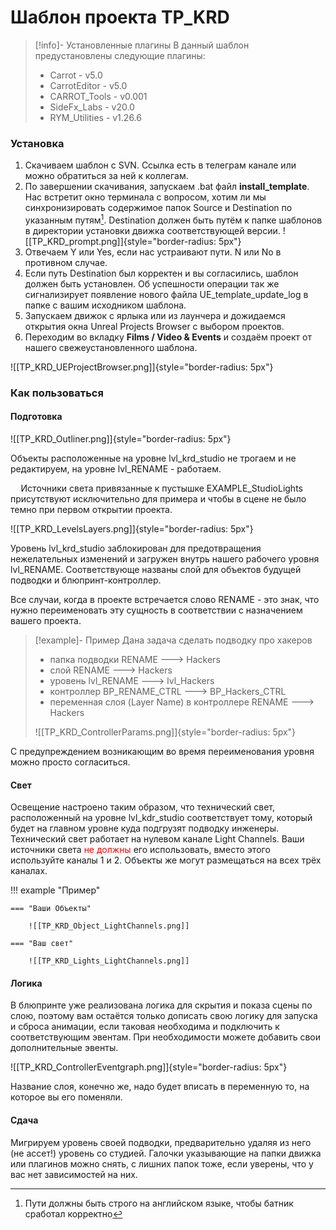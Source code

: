 # Шаблон проекта TP_KRD

>[!info]- Установленные плагины
>В данный шаблон предустановлены следующие плагины:
>
>* Carrot - v5.0
>* CarrotEditor - v5.0
>* CARROT_Tools - v0.001
>* SideFx_Labs - v20.0
>* RYM_Utilities - v1.26.6

### Установка

1. Скачиваем шаблон с SVN. Ссылка есть в телеграм канале или можно обратиться за ней к коллегам.
2. По завершении скачивания, запускаем .bat файл **install_template**. Нас встретит окно терминала с вопросом, хотим ли мы синхронизировать содержимое папок Source и Destination по указанным путям[^1]. Destination должен быть путём к папке шаблонов в директории установки движка соответствующей версии. ![[TP_KRD_prompt.png]]{style="border-radius: 5px"}
3. Отвечаем Y или Yes, если нас устраивают пути. N или No в противном случае.
4. Если путь Destination был корректен и вы согласились, шаблон должен быть установлен. Об успешности операции так же сигнализирует появление нового файла UE_template_update_log в папке с вашим исходником шаблона.
5. Запускаем движок с ярлыка или из лаунчера и дожидаемся открытия окна Unreal Projects Browser с выбором проектов.
6. Переходим во вкладку **Films / Video & Events** и создаём проект от нашего свежеустановленного шаблона. 

![[TP_KRD_UEProjectBrowser.png]]{style="border-radius: 5px"}

### Как пользоваться

####  Подготовка

![[TP_KRD_Outliner.png]]{style="border-radius: 5px"}



Объекты расположенные на уровне lvl_krd_studio не трогаем и не редактируем, на уровне lvl_RENAME - работаем.

$\quad$Источники света привязанные к пустышке EXAMPLE_StudioLights присутствуют исключительно для примера и чтобы в сцене не было темно при первом открытии проекта.


![[TP_KRD_LevelsLayers.png]]{style="border-radius: 5px"}

Уровень lvl_krd_studio заблокирован для предотвращения нежелательных изменений и загружен внутрь нашего рабочего уровня lvl_RENAME. Соответствующе названы слой для объектов будущей подводки и блюпринт-контроллер.

Все случаи, когда в проекте встречается слово RENAME - это знак, что нужно переименовать эту сущность в соответствии с назначением вашего проекта.

>[!example]- Пример
>Дана задача сделать подводку про хакеров
>
>* папка подводки RENAME ---> Hackers
>* слой RENAME ---> Hackers
>* уровень lvl_RENAME ---> lvl_Hackers
>* контроллер BP_RENAME_CTRL ---> BP_Hackers_CTRL
>* переменная слоя (Layer Name) в контроллере RENAME ---> Hackers
>
>![[TP_KRD_ControllerParams.png]]{style="border-radius: 5px"}
>  

С предупреждением возникающим во время переименования уровня можно просто согласиться.

#### Свет

Освещение настроено таким образом, что технический свет, расположенный на уровне lvl_kdr_studio соответствует тому, который будет на главном уровне куда подгрузят подводку инженеры. Технический свет работает на нулевом канале Light Channels. Ваши источники света <span style="color:red">не должны</span> его использовать, вместо этого используйте каналы 1 и 2. Объекты же могут размещаться на всех трёх каналах.

!!! example "Пример"

    === "Ваши Объекты"
    
        ![[TP_KRD_Object_LightChannels.png]]
    
    === "Ваш свет"
    
        ![[TP_KRD_Lights_LightChannels.png]]

#### Логика

В блюпринте уже реализована логика для скрытия и показа сцены по слою, поэтому вам остаётся только дописать свою логику для запуска и сброса анимации, если таковая необходима и подключить к соответствующим эвентам. При необходимости можете добавить свои дополнительные эвенты.

![[TP_KRD_ControllerEventgraph.png]]{style="border-radius: 5px"}

Название слоя, конечно же, надо будет вписать в переменную то, на которое вы его поменяли.

#### Сдача

Мигрируем уровень своей подводки, предварительно удаляя из него (не ассет!) уровень со студией. Галочки указывающие на папки движка или плагинов можно снять, с лишних папок тоже, если уверены, что у вас нет зависимостей на них.


[^1]: Пути должны быть строго на английском языке, чтобы батник сработал корректно
